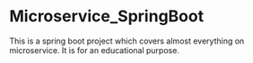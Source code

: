 # Microservice_SpringBoot
This is a spring boot project which covers almost everything on microservice. 
It is for an educational purpose.
